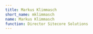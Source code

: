 ```yaml
---
title: Markus Klimmasch
short_name: mklimmasch
name: Markus Klimmasch
function: Director Sitecore Solutions
---
```

